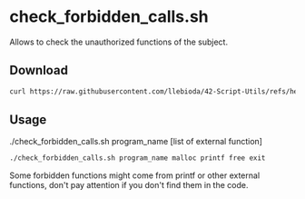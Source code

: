 # check_forbidden_calls.sh
Allows to check the unauthorized functions of the subject.

## Download

```bash
curl https://raw.githubusercontent.com/llebioda/42-Script-Utils/refs/heads/main/check_forbidden_calls.sh -O && chmod 744 check_forbidden_calls.sh
```

## Usage

./check_forbidden_calls.sh program_name [list of external function]

```bash
./check_forbidden_calls.sh program_name malloc printf free exit
```

Some forbidden functions might come from printf or other external functions, don't pay attention if you don't find them in the code.
